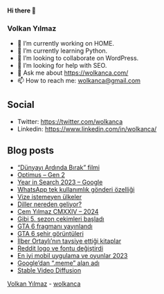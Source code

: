 #### Hi there 👋

### Volkan Yılmaz

- 🔭 I’m currently working on HOME.
- 🌱 I’m currently learning Python.
- 👯 I’m looking to collaborate on WordPress.
- 🤔 I’m looking for help with SEO.
- 💬 Ask me about https://wolkanca.com/
- 📫 How to reach me: wolkanca@gmail.com

## Social
- Twitter: https://twitter.com/wolkanca
- Linkedin: https://www.linkedin.com/in/wolkanca/



## Blog posts
<!-- BLOG-POST-LIST:START -->
- [“Dünyayı Ardında Bırak” filmi](https://wolkanca.com/dunyayi-ardinda-birak-filmi/)
- [Optimus – Gen 2](https://wolkanca.com/optimus-gen-2/)
- [Year in Search 2023 – Google](https://wolkanca.com/year-in-search-2023-google/)
- [WhatsApp tek kullanımlık gönderi özelliği](https://wolkanca.com/whatsapp-tek-kullanimlik-gonderi-ozelligi/)
- [Vize istemeyen ülkeler](https://wolkanca.com/vize-istemeyen-ulkeler/)
- [Diller nereden geliyor?](https://wolkanca.com/diller-nereden-geliyor/)
- [Cem Yılmaz CMXXIV – 2024](https://wolkanca.com/cem-yilmaz-cmxxiv-2024/)
- [Gibi 5. sezon çekimleri başladı](https://wolkanca.com/gibi-5-sezon-cekimleri-basladi/)
- [GTA 6 fragmanı yayınlandı](https://wolkanca.com/gta-6-fragmani-yayinlandi/)
- [GTA 6 şehir görüntüleri](https://wolkanca.com/gta-6-sehir-goruntuleri/)
- [İlber Ortaylı’nın tavsiye ettiği kitaplar](https://wolkanca.com/ilber-ortaylinin-tavsiye-ettigi-kitaplar/)
- [Reddit logo ve fontu değiştirdi](https://wolkanca.com/reddit-logo-ve-fontu-degistirdi/)
- [En iyi mobil uygulama ve oyunlar 2023](https://wolkanca.com/en-iyi-mobil-uygulama-ve-oyunlar-2023/)
- [Google’dan “.meme” alan adı](https://wolkanca.com/googledan-meme-alan-adi/)
- [Stable Video Diffusion](https://wolkanca.com/stable-video-diffusion/)
<!-- BLOG-POST-LIST:END -->


[Volkan Yılmaz](https://volkanyilmaz.com.tr/) - [wolkanca](https://wolkanca.com/)
